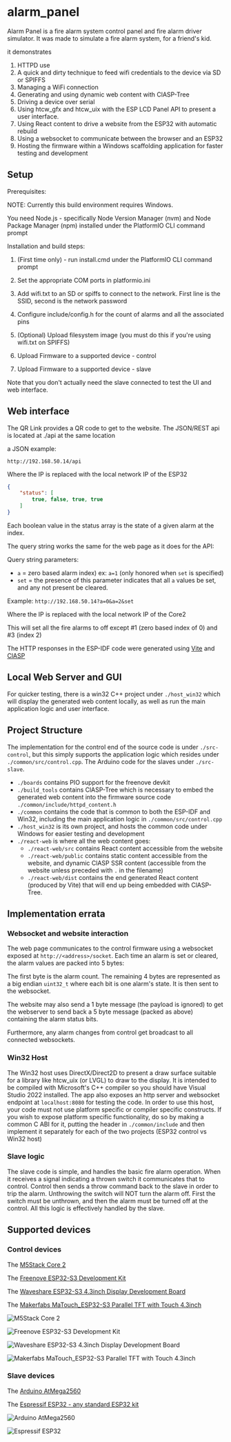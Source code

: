 # alarm_panel

Alarm Panel is a fire alarm system control panel and fire alarm driver simulator. It was made to simulate a fire alarm system, for a friend's kid.

it demonstrates

1. HTTPD use
2. A quick and dirty technique to feed wifi credentials to the device via SD or SPIFFS
3. Managing a WiFi connection
4. Generating and using dynamic web content with ClASP-Tree 
5. Driving a device over serial
6. Using htcw_gfx and htcw_uix with the ESP LCD Panel API to present a user interface.
7. Using React content to drive a website from the ESP32 with automatic rebuild
8. Using a websocket to communicate between the browser and an ESP32
9. Hosting the firmware within a Windows scaffolding application for faster testing and development

## Setup

Prerequisites:

NOTE: Currently this build environment requires Windows.

You need Node.js - specifically Node Version Manager (nvm) and Node Package Manager (npm) installed under the PlatformIO CLI command prompt

Installation and build steps:

1. (First time only) - run install.cmd under the PlatformIO CLI command prompt

2. Set the appropriate COM ports in platformio.ini

3. Add wifi.txt to an SD or spiffs to connect to the network. First line is the SSID, second is the network password

4. Configure include/config.h for the count of alarms and all the associated pins

5. (Optional) Upload filesystem image (you must do this if you're using wifi.txt on SPIFFS)

6. Upload Firmware to a supported device - control

7. Upload Firmware to a supported device - slave 

Note that you don't actually need the slave connected to test the UI and web interface.

## Web interface
The QR Link provides a QR code to get to the website. The JSON/REST api is located at ./api at the same location

a JSON example:

`http://192.168.50.14/api`

Where the IP is replaced with the local network IP of the ESP32

```json
{
    "status": [
        true, false, true, true
    ]
}
```
Each boolean value in the status array is the state of a given alarm at the index.

The query string works the same for the web page as it does for the API:

Query string parameters:

- `a` = zero based alarm index) ex: `a=1` (only honored when `set` is specified)
- `set` = the presence of this parameter indicates that all `a` values be set, and any not present be cleared.

Example: `http://192.168.50.14?a=0&a=2&set`

Where the IP is replaced with the local network IP of the Core2

This will set all the fire alarms to off except #1 (zero based index of 0) and #3 (index 2)

The HTTP responses in the ESP-IDF code were generated using [Vite](https://vite.dev/) and [ClASP](https://github.com/codewitch-honey-crisis/clasp)

## Local Web Server and GUI

For quicker testing, there is a win32 C++ project under `./host_win32` which will display the generated web content locally, as well as run the main application logic and user interface.

## Project Structure

The implementation for the control end of the source code is under `./src-control`, but this simply supports the application logic which resides under `./common/src/control.cpp`. The Arduino code for the slaves under `./src-slave`.

- `./boards` contains PIO support for the freenove devkit
- `./build_tools` contains ClASP-Tree which is necessary to embed the generated web content into the firmware source code `./common/include/httpd_content.h`
- `./common` contains the code that is common to both the ESP-IDF and Win32, including the main application logic in `./common/src/control.cpp`
- `./host_win32` is its own project, and hosts the common code under Windows for easier testing and development
- `./react-web` is where all the web content goes:
   - `./react-web/src` contains React content accessible from the website
   - `./react-web/public` contains static content accessible from the website, and dynamic ClASP SSR content (accessible from the website unless preceded with `.` in the filename)
   - `./react-web/dist` contains the end generated React content (produced by Vite) that will end up being embedded with ClASP-Tree.
   

## Implementation errata

### Websocket and website interaction

The web page communicates to the control firmware using a websocket exposed at `http://<address>/socket`. Each time an alarm is set or cleared, the alarm values are packed into 5 bytes:

The first byte is the alarm count. The remaining 4 bytes are represented as a big endian `uint32_t` where each bit is one alarm's state. It is then sent to the websocket.

The website may also send a 1 byte message (the payload is ignored) to get the webserver to send back a 5 byte message (packed as above) containing the alarm status bits.

Furthermore, any alarm changes from control get broadcast to all connected websockets.

### Win32 Host

The Win32 host uses DirectX/Direct2D to present a draw surface suitable for a library like htcw_uix (or LVGL) to draw to the display. It is intended to be compiled with Microsoft's C++ compiler so you should have Visual Studio 2022 installed. The app also exposes an http server and websocket endpoint at `localhost:8080` for testing the code. In order to use this host, your code must not use platform specific or compiler specific constructs. If you wish to expose platform specific functionality, do so by making a common C ABI for it, putting the header in `./common/include` and then implement it separately for each of the two projects (ESP32 control vs Win32 host)

### Slave logic

The slave code is simple, and handles the basic fire alarm operation. When it receives a signal indicating a thrown switch it communicates that to control. Control then sends a throw command back to the slave in order to trip the alarm. Unthrowing the switch will NOT turn the alarm off. First the switch must be unthrown, and then the alarm must be turned off at the control. All this logic is effectively handled by the slave.

## Supported devices 

### Control devices

The [M5Stack Core 2](https://shop.m5stack.com/products/m5stack-core2-esp32-iot-development-kit)

The [Freenove ESP32-S3 Development Kit](https://store.freenove.com/products/fnk0086)

The [Waveshare ESP32-S3 4.3inch Display Development Board](https://www.waveshare.com/esp32-s3-touch-lcd-4.3.htm)

The [Makerfabs MaTouch_ESP32-S3 Parallel TFT with Touch 4.3inch](https://www.makerfabs.com/esp32-s3-parallel-tft-with-touch-4-3-inch.html)

![M5Stack Core 2](https://shop.m5stack.com/cdn/shop/files/1_b5359a18-c82e-484f-8879-7d560bea0e66_1200x1200.webp)

![Freenove ESP32-S3 Development Kit](https://store.freenove.com/cdn/shop/files/FNK0086.MAIN_f6d04865-3373-4383-897f-2719b9f2797d.jpg)

![Waveshare ESP32-S3 4.3inch Display Development Board](https://www.waveshare.com/w/upload/8/86/360px-Esp32-s3-touch-lcd-4.3-001.jpg)

![Makerfabs MaTouch_ESP32-S3 Parallel TFT with Touch 4.3inch](https://www.makerfabs.com/media/catalog/product/cache/5082619e83af502b1cf28572733576a0/e/s/esp32-s3-paral_lel-tft_4.3-_6-1000x750.jpg)

### Slave devices

The [Arduino AtMega2560](https://store-usa.arduino.cc/products/arduino-mega-2560-rev3)

The [Espressif ESP32 - any standard ESP32 kit](https://docs.espressif.com/projects/esp-dev-kits/en/latest/esp32/esp32-devkitc/index.html)

![Arduino AtMega2560](https://store-usa.arduino.cc/cdn/shop/files/A000067_00.front_643x483.jpg)

![Espressif ESP32](https://docs.espressif.com/projects/esp-dev-kits/en/latest/esp32/_images/esp32-devkitc-v4-functional-overview.jpg)
